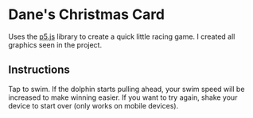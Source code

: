 # Dane's Christmas Card

Uses the [p5.js](https://p5js.org/) library to create a quick little racing game. I created all graphics seen in the project.  
  
## Instructions

Tap to swim. If the dolphin starts pulling ahead, your swim speed will be increased to make winning easier. If you want to try again, shake your device to start over (only works on mobile devices).
